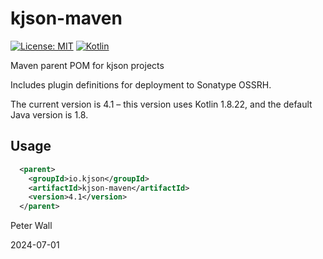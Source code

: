# kjson-maven

[![License: MIT](https://img.shields.io/badge/License-MIT-yellow.svg)](https://opensource.org/licenses/MIT)
[![Kotlin](https://img.shields.io/static/v1?label=Kotlin&message=v1.8.22&color=7f52ff&logo=kotlin&logoColor=7f52ff)](https://github.com/JetBrains/kotlin/releases/tag/v1.8.22)

Maven parent POM for kjson projects

Includes plugin definitions for deployment to Sonatype OSSRH.

The current version is 4.1 &ndash; this version uses Kotlin 1.8.22, and the default Java version is 1.8.

## Usage

```xml
  <parent>
    <groupId>io.kjson</groupId>
    <artifactId>kjson-maven</artifactId>
    <version>4.1</version>
  </parent>
```

Peter Wall

2024-07-01
